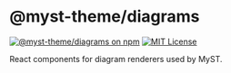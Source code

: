 # @myst-theme/diagrams

[![@myst-theme/diagrams on npm](https://img.shields.io/npm/v/myst-demo.svg)](https://www.npmjs.com/package/@myst-theme/diagrams)
[![MIT License](https://img.shields.io/badge/license-MIT-blue.svg)](https://github.com/jupyter-book/myst-theme/blob/main/LICENSE)

React components for diagram renderers used by MyST.
